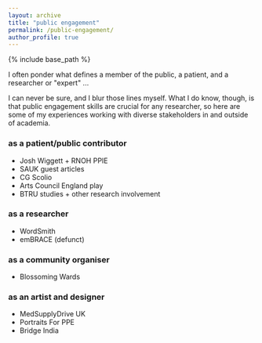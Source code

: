 ```yaml
---
layout: archive
title: "public engagement"
permalink: /public-engagement/
author_profile: true
---
```


{% include base_path %}

I often ponder what defines a member of the public, a patient, and a researcher or "expert" ... 

I can never be sure, and I blur those lines myself. What I do know, though, is that public engagement skills are crucial for any researcher, so here are some of my experiences working with diverse stakeholders in and outside of academia.

### as a patient/public contributor
* Josh Wiggett + RNOH PPIE
* SAUK guest articles
* CG Scolio
* Arts Council England play
* BTRU studies + other research involvement

### as a researcher
* WordSmith
* emBRACE (defunct)

### as a community organiser
* Blossoming Wards

### as an artist and designer
* MedSupplyDrive UK
* Portraits For PPE
* Bridge India
